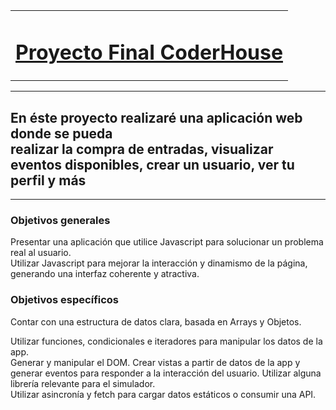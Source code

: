 <table>
  <tr>
    <td align="center">
      <h1><u>Proyecto Final CoderHouse</u></h1>
    </td>
  </tr>
</table>
<hr>
<h2>En éste proyecto realizaré una aplicación web donde se pueda <br>
  realizar la compra de entradas, visualizar eventos disponibles, crear un usuario, ver tu perfil y más</h2>
  <hr>
<h3>Objetivos generales</h3>

<p>
  Presentar una aplicación que utilice Javascript para solucionar un problema real al usuario.<br>
Utilizar Javascript para mejorar la interacción y dinamismo de la página, generando una interfaz coherente y atractiva.
</p>

<h3>Objetivos específicos</h3>

<p>Contar con una estructura de datos clara, basada en Arrays y Objetos.</p>
<p>
  Utilizar funciones, condicionales e iteradores para manipular los datos de la app.<br>
Generar y manipular el DOM. Crear vistas a partir de datos de la app y generar eventos para responder a la interacción del usuario. Utilizar alguna librería relevante para el simulador.<br>
Utilizar asincronía y fetch para cargar datos estáticos o consumir una API.
</p>
